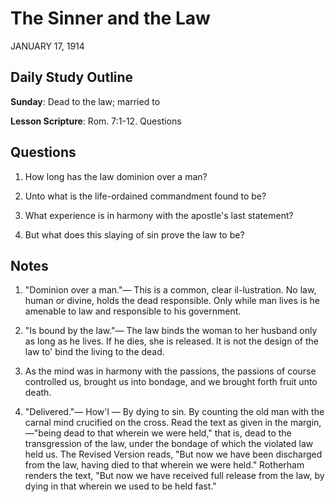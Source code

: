 # The Sinner and the Law
JANUARY 17, 1914

## Daily Study Outline

**Sunday**: Dead to the law; married to

**Lesson Scripture**: Rom. 7:1-12. Questions

## Questions

1. How long has the law dominion over a man? 

16. Unto what is the life-ordained commandment found to be? 

17. What experience is in harmony with the apostle's last statement? 

18. But what does this slaying of sin prove the law to be? 

## Notes

1. "Dominion over a man."— This is a common, clear il-lustration. No law, human or divine, holds the dead responsible. Only while man lives is he amenable to law and responsible to his government.

2. "Is bound by the law."— The law binds the woman to her husband only as long as he lives. If he dies, she is released. lt is not the design of the law to' bind the living to the dead.

3. As the mind was in harmony with the passions, the passions of course controlled us, brought us into bondage, and we brought forth fruit unto death.

5. "Delivered."— How'l — By dying to sin. By counting the old man with the carnal mind crucified on the cross. Read the text as given in the margin,—"being dead to that wherein we were held," that is, dead to the transgression of the law, under the bondage of which the violated law held us. The Revised Version reads, "But now we have been discharged from the law, having died to that wherein we were held." Rotherham renders the text, "But now we have received full release from the law, by dying in that wherein we used to be held fast."
